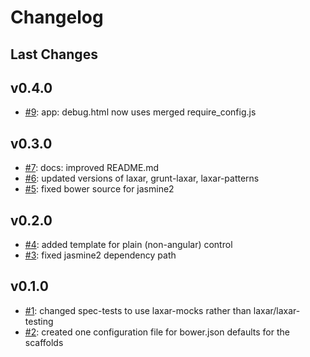 # Changelog

## Last Changes


## v0.4.0

- [#9](https://github.com/LaxarJS/generator-laxarjs/issues/9): app: debug.html now uses merged require_config.js


## v0.3.0

- [#7](https://github.com/LaxarJS/generator-laxarjs/issues/7): docs: improved README.md
- [#6](https://github.com/LaxarJS/generator-laxarjs/issues/6): updated versions of laxar, grunt-laxar, laxar-patterns
- [#5](https://github.com/LaxarJS/generator-laxarjs/issues/5): fixed bower source for jasmine2


## v0.2.0

- [#4](https://github.com/LaxarJS/generator-laxarjs/issues/4): added template for plain (non-angular) control
- [#3](https://github.com/LaxarJS/generator-laxarjs/issues/3): fixed jasmine2 dependency path


## v0.1.0

- [#1](https://github.com/LaxarJS/generator-laxarjs/issues/1): changed spec-tests to use laxar-mocks rather than laxar/laxar-testing
- [#2](https://github.com/LaxarJS/generator-laxarjs/issues/2): created one configuration file for bower.json defaults for the scaffolds
